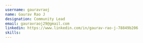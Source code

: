 ```yaml
---
username: gauravraoj
name: Gaurav Rao J
designation: Community Lead
email: gauravraoj29@gmail.com
linkedin: https://www.linkedin.com/in/gaurav-rao-j-78849b206
skills:
---
```

